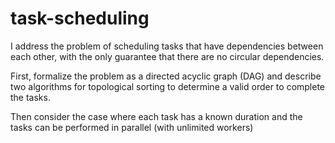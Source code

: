 # task-scheduling
I address the problem of scheduling tasks that have dependencies between each other, with the only guarantee that there are no circular dependencies. 

First, formalize the problem as a directed acyclic graph (DAG) and describe two algorithms for topological sorting to determine a valid order to complete the tasks.

Then consider the case where each task has a known duration and the tasks can be performed in parallel (with unlimited workers)
